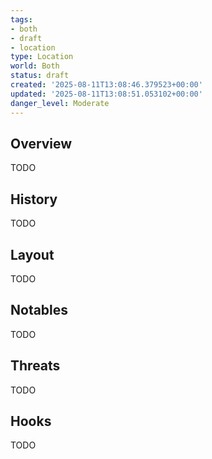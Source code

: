 ```yaml
---
tags:
- both
- draft
- location
type: Location
world: Both
status: draft
created: '2025-08-11T13:08:46.379523+00:00'
updated: '2025-08-11T13:08:51.053102+00:00'
danger_level: Moderate
---
```



## Overview

TODO
## History

TODO
## Layout

TODO
## Notables

TODO
## Threats

TODO
## Hooks

TODO
